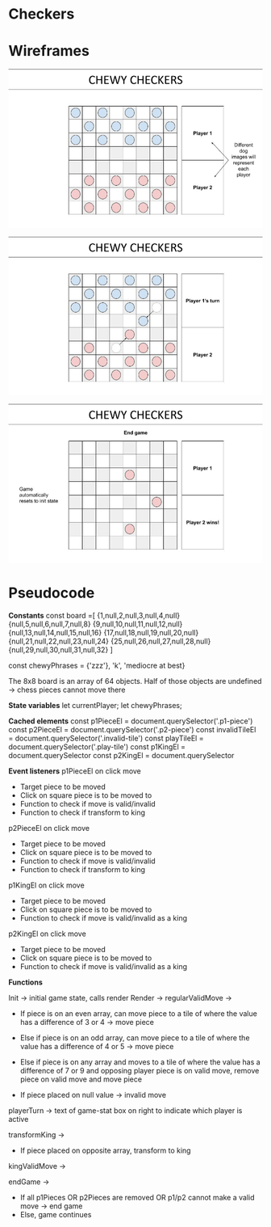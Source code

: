 # Checkers

# Wireframes
 ![AltText](planning/wireframe1.jpg)

 ![AltText](planning/wireframe2.jpg)

 ![AltText](planning/wireframe3.jpg)

# Pseudocode
**Constants**
const board =[
{1,null,2,null,3,null,4,null}
{null,5,null,6,null,7,null,8}
{9,null,10,null,11,null,12,null}
{null,13,null,14,null,15,null,16}
{17,null,18,null,19,null,20,null}
{null,21,null,22,null,23,null,24}
{25,null,26,null,27,null,28,null}
{null,29,null,30,null,31,null,32}
]

const chewyPhrases = {'zzz'}, 'k', 'mediocre at best}

The 8x8 board is an array of 64 objects. Half of those objects are undefined -> chess pieces cannot move there

**State variables**
let currentPlayer;
let chewyPhrases;


**Cached elements**
const p1PieceEl = document.querySelector('.p1-piece')
const p2PieceEl = document.querySelector('.p2-piece')
const invalidTileEl = document.querySelector('.invalid-tile')
const playTileEl = document.querySelector('.play-tile')
const p1KingEl = document.querySelector
const p2KingEl = document.querySelector

**Event listeners**
p1PieceEl on click move
  - Target piece to be moved 
  - Click on square piece is to be moved to
  - Function to check if move is valid/invalid
  - Function to check if transform to king

p2PieceEl on click move
  - Target piece to be moved 
  - Click on square piece is to be moved to
  - Function to check if move is valid/invalid
  - Function to check if transform to king

p1KingEl on click move
  - Target piece to be moved 
  - Click on square piece is to be moved to
  - Function to check if move is valid/invalid as a king

p2KingEl on click move
  - Target piece to be moved 
  - Click on square piece is to be moved to
  - Function to check if move is valid/invalid as a king

**Functions**

Init -> initial game state, calls render
Render -> 
regularValidMove ->
  - If piece is on an even array, can move piece to a tile of where the value has a difference of 3 or 4 -> move piece
  - Else if piece is on an odd array, can move piece to a tile of where the value has a difference of 4 or 5 -> move piece
  - Else if piece is on any array and moves to a tile of where the value has a difference of 7 or 9 and opposing player piece is on valid move, remove piece on valid move and move piece

  - If piece placed on null value -> invalid move

playerTurn -> text of game-stat box on right to indicate which player is active

transformKing ->
  - If piece placed on opposite array, transform to king

kingValidMove ->


endGame ->
  - If all p1Pieces OR p2Pieces are removed OR p1/p2 cannot make a valid move -> end game
  - Else, game continues
